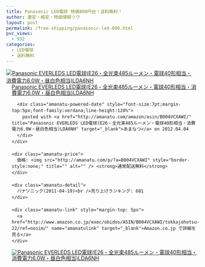 ```yaml
---
title: Panasonic LED電球 特価800円台！送料無料！
author: 激安・格安・特価情報ツウ
layout: post
permalink: /free-shipping/panasonic-led-800.html
pvc_views:
  - 932
categories:
  - LED電球
  - 送料無料
---
```

<div class="amanatu-box" style="margin-bottom:0px;">
  <div class="amanatu-image" style="float:left;">
    <a href="http://www.amazon.co.jp/exec/obidos/ASIN/B004VCXAWI/tokkajohotsu-22/ref=nosim/" name="amanatulink" target="_blank"><img src="http://i1.wp.com/ecx.images-amazon.com/images/I/41pQCIkCkkL._SL160_.jpg?w=546" alt="Panasonic EVERLEDS LED電球(E26・全光束485ルーメン・電球40形相当・消費電力6.0W・昼白色相当)LDA6NH" style="border: none;" data-recalc-dims="1" /></a>
  </div>
  
  <div class="amanatu-info" style="float:left;margin-left:15px;line-height:120%">
    <div class="amanatu-name" style="margin-bottom:10px;line-height:120%">
      <a href="http://www.amazon.co.jp/exec/obidos/ASIN/B004VCXAWI/tokkajohotsu-22/ref=nosim/" name="amanatulink" target="_blank">Panasonic EVERLEDS LED電球(E26・全光束485ルーメン・電球40形相当・消費電力6.0W・昼白色相当)LDA6NH</a> 
      
      <div class="amanatu-powered-date" style="font-size:7pt;margin-top:5px;font-family:verdana;line-height:120%">
        posted with <a href="http://amanatu.com/amazon/asin/B004VCXAWI/" title="Panasonic EVERLEDS LED電球(E26・全光束485ルーメン・電球40形相当・消費電力6.0W・昼白色相当)LDA6NH" target="_blank">あまなつ</a> on 2012.04.04
      </div>
    </div>
    
    <div class="amanatu-price">
      価格: <img src="http://amanatu.com/p/?a=B004VCXAWI" style="border-style:none;" title="" alt="" /> <strong>通常配送無料</strong>
    </div>
    
    <div class="amanatu-detail">
      パナソニック(2011-04-19)<br />売り上げランキング: 681
    </div>
    
    <div class="amanatu-link" style="margin-top: 5px">
      <a href="http://www.amazon.co.jp/exec/obidos/ASIN/B004VCXAWI/tokkajohotsu-22/ref=nosim/" name="amanatulink" target="_blank">Amazon.co.jp で詳細を見る</a>
    </div>
  </div>
  
  <div class="amanatu-footer" style="clear: left">
  </div>
  
  <div class="amanatu-imageset">
    <div class="amanatu-image" style="float:left;">
      <a href="http://www.amazon.co.jp/exec/obidos/ASIN/B004VCXAWI/tokkajohotsu-22/ref=nosim/" name="amanatulink" target="_blank"><img src="http://i2.wp.com/ecx.images-amazon.com/images/I/31Oaa8ThGQL._AA160_.jpg?w=546" alt="Panasonic EVERLEDS LED電球(E26・全光束485ルーメン・電球40形相当・消費電力6.0W・昼白色相当)LDA6NH" style="border: none;" data-recalc-dims="1" /></a>
    </div>
    
    <div class="amanatu-footer" style="clear: left">
    </div>
  </div>
</div>